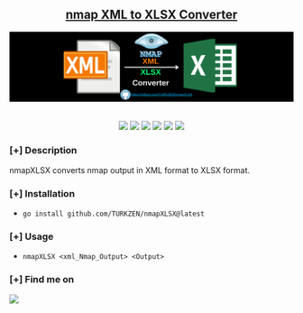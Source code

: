 <h2 align="center"><u>nmap XML to XLSX Converter</u></h2>

![banner !](images/banner.png)

<p align="center">
<br>
    <img src="https://img.shields.io/badge/Author-TURKZEN-magenta?style=flat-square">
    <img src="https://img.shields.io/badge/Author-BegdeBekir-magenta?style=flat-square"> 
    <img src="https://img.shields.io/badge/Open%20Source-Yes-orange?style=flat-square">
    <img src="https://img.shields.io/badge/Maintained-Yes-cyan?style=flat-square">
    <img src="https://img.shields.io/badge/Made%20In-Turkey-green?style=flat-square">
    <img src="https://img.shields.io/badge/Written%20In-Go-blue?style=flat-square">
</p>

### [+] Description
nmapXLSX converts nmap output in XML format to XLSX format.

### [+] Installation
 - `go install github.com/TURKZEN/nmapXLSX@latest`

### [+] Usage
 - `nmapXLSX <xml_Nmap_Output> <Output> `
   
### [+] Find me on 
<a href="mailto:batuhanthd@gmail.com" target="_blank"><img src="https://img.shields.io/badge/Email-batuhanthd@gmail.com-blue?style=for-the-badge&logo=gmail"></a>

